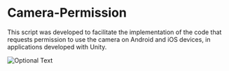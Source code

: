 # Camera-Permission

This script was developed to facilitate the implementation of the code that requests permission to use the camera on Android and iOS devices, in applications developed with Unity.

![Optional Text](../master/inspector.png)
